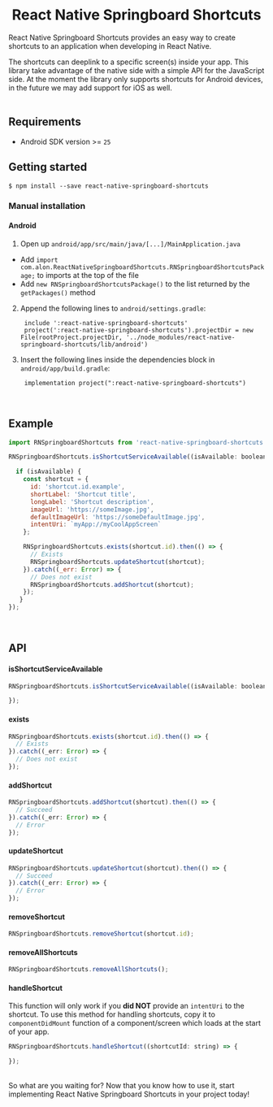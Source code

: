 <h1 align="center">
  React Native Springboard Shortcuts
</h1>

React Native Springboard Shortcuts provides an easy way to create shortcuts to an application when developing in React Native.

The shortcuts can deeplink to a specific screen(s) inside your app. This library take advantage of the native side with a simple API for the JavaScript side. At the moment the library only supports shortcuts for Android devices, in the future we may add support for iOS as well.
<br/>
<br/>

## Requirements
- Android SDK version >= `25`

## Getting started
`$ npm install --save react-native-springboard-shortcuts`

### Manual installation

#### Android

1. Open up `android/app/src/main/java/[...]/MainApplication.java`
  - Add `import com.alon.ReactNativeSpringboardShortcuts.RNSpringboardShortcutsPackage;` to imports at the top of the file
  - Add `new RNSpringboardShortcutsPackage()` to the list returned by the `getPackages()` method
2. Append the following lines to `android/settings.gradle`:
  	```
  	 include ':react-native-springboard-shortcuts'
     project(':react-native-springboard-shortcuts').projectDir = new File(rootProject.projectDir, '../node_modules/react-native-springboard-shortcuts/lib/android')
  	```
3. Insert the following lines inside the dependencies block in `android/app/build.gradle`:
  	```
     implementation project(":react-native-springboard-shortcuts")
  	```

<br/>

## Example

```javascript
import RNSpringboardShortcuts from 'react-native-springboard-shortcuts';

RNSpringboardShortcuts.isShortcutServiceAvailable((isAvailable: boolean) => {

  if (isAvailable) {
    const shortcut = {
      id: 'shortcut.id.example',
      shortLabel: 'Shortcut title',
      longLabel: 'Shortcut description',
      imageUrl: 'https://someImage.jpg',
      defaultImageUrl: 'https://someDefaultImage.jpg',
      intentUri: `myApp://myCoolAppScreen`
    };

    RNSpringboardShortcuts.exists(shortcut.id).then(() => {
      // Exists
      RNSpringboardShortcuts.updateShortcut(shortcut);
    }).catch((_err: Error) => {
      // Does not exist
      RNSpringboardShortcuts.addShortcut(shortcut);
    });
   }
});

```

<br/>

## API

#### isShortcutServiceAvailable
```javascript
RNSpringboardShortcuts.isShortcutServiceAvailable((isAvailable: boolean) => {

});
```

#### exists
```javascript
RNSpringboardShortcuts.exists(shortcut.id).then(() => {
  // Exists
}).catch((_err: Error) => {
  // Does not exist
});
```

#### addShortcut
```javascript
RNSpringboardShortcuts.addShortcut(shortcut).then(() => {
  // Succeed
}).catch((_err: Error) => {
  // Error
});
```

#### updateShortcut
```javascript
RNSpringboardShortcuts.updateShortcut(shortcut).then(() => {
  // Succeed
}).catch((_err: Error) => {
  // Error
});
```

#### removeShortcut
```javascript
RNSpringboardShortcuts.removeShortcut(shortcut.id);
```

#### removeAllShortcuts
```javascript
RNSpringboardShortcuts.removeAllShortcuts();
```

#### handleShortcut
This function will only work if you **did NOT** provide an `intentUri` to the shortcut.
To use this method for handling shortcuts, copy it to `componentDidMount` function of a component/screen which loads at the start of your app.
```javascript
RNSpringboardShortcuts.handleShortcut((shortcutId: string) => {

});
```

<br/>
So what are you waiting for? Now that you know how to use it, start implementing React Native Springboard Shortcuts in your project today!
